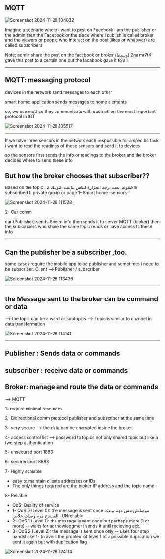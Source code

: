 ## MQTT

![Screenshot 2024-11-28 104832](https://github.com/user-attachments/assets/1721e81e-0f58-411f-8d35-6951f6c473ed)


Imagine a scenario where i want to post on Facebook i am the publisher or the admin then the Facebook or the place where i publish is called broker and the viewers or people who interact on the post (likes or whatever) are called subscribers

Note:
admin share the post on the facebook or broker (وسيط)  2na mr7t4 gave this post to a certain one but the facabook gave it to all


----------------------------------------

## MQTT: messaging protocol 

devices in the network send messages to each other


smart home: application sends messages to home elements 

so, we use mqtt so they communicate with each other:
the most important protocol in IOT





![Screenshot 2024-11-28 105517](https://github.com/user-attachments/assets/add35b7c-f4d3-4d7c-86b2-ef58603d0173)




--------------------------
If we have three sensors in the network each responsible for a specific task
i want to read the readings of these sensors and send it to devices

so the sensors first sends the info or readings to the broker and the broker decides where to send these info


## But how the broker chooses that subscriber??

Based on the topic : بقوله ابعت درجة الحرارة للناس بتاعت التوبيك
2kni subscribed fi private group or page
1- Smart home -sensors-


![Screenshot 2024-11-28 111528](https://github.com/user-attachments/assets/58363565-74c1-49db-949f-aa02add2c556)




2- Car comm

car (Publisher) sends Speed info then sends it to server MQTT (broker) then the subscribers who share the same topic reads or have access to these info


------------------------
## Can the publisher be a subscriber ,too. 


some cases require the mobile app to be publisher and sometimes i need to be subscriber. 
Client --> Publisher / subscriber



![Screenshot 2024-11-28 113436](https://github.com/user-attachments/assets/34126470-6b3a-4180-be7f-223036232865)



------
## the Message sent to the broker can be command or data  


--> the topic can be a word or subtopics 
--> Topic is similar to channel in data transformation 




![Screenshot 2024-11-28 114141](https://github.com/user-attachments/assets/cefc0e02-8453-467c-b937-00bf30abb0d9)



-------------------
## Publisher : Sends data or commands
## subscriber : receive data or commands

## Broker:  manage and route the data or commands


--> MQTT 

1- require minimal resources 

2- Bidirectional comm protocol publisher and subscriber at the same time

3- very secure --> the data can be encrypted inside the broker 

4- access control list --> password to topics not only shared topic but like a two step authentication

5- unsecured port 1883

6- secured port 8883

7- Highly scalable 
- easy to maintain clients addresses or IDs 
- The only things required are the broker IP address and the topic name

8- Reliable 
-  QoS: Quality of service 
- 1- QoS 0 (Level 0): the message is sent once   موصلتش مش مهم بيبعت المسدج مرة وصلت خلاص
-UNreliable 
- 2- QoS 1 (Level 1): the message  is sent once but perhaps more (1 or more)
-- waits for acknowledgment sends it until recieving ack.
- 3- QoS 2 (Level 2): the message  is sent once only
-- uses four step handshake 
1- to avoid the problem of level 1 of a possible duplication we sent it again but with duplication flag




![Screenshot 2024-11-28 124114](https://github.com/user-attachments/assets/248bb404-69a1-4a1f-a257-55d581f7c1e3)





